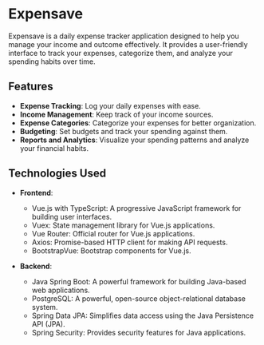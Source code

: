 # Expensave

Expensave is a daily expense tracker application designed to help you manage your income and outcome effectively. It provides a user-friendly interface to track your expenses, categorize them, and analyze your spending habits over time.

## Features

- **Expense Tracking**: Log your daily expenses with ease.
- **Income Management**: Keep track of your income sources.
- **Expense Categories**: Categorize your expenses for better organization.
- **Budgeting**: Set budgets and track your spending against them.
- **Reports and Analytics**: Visualize your spending patterns and analyze your financial habits.

## Technologies Used

- **Frontend**:
  - Vue.js with TypeScript: A progressive JavaScript framework for building user interfaces.
  - Vuex: State management library for Vue.js applications.
  - Vue Router: Official router for Vue.js applications.
  - Axios: Promise-based HTTP client for making API requests.
  - BootstrapVue: Bootstrap components for Vue.js.
  
- **Backend**:
  - Java Spring Boot: A powerful framework for building Java-based web applications.
  - PostgreSQL: A powerful, open-source object-relational database system.
  - Spring Data JPA: Simplifies data access using the Java Persistence API (JPA).
  - Spring Security: Provides security features for Java applications.
  
